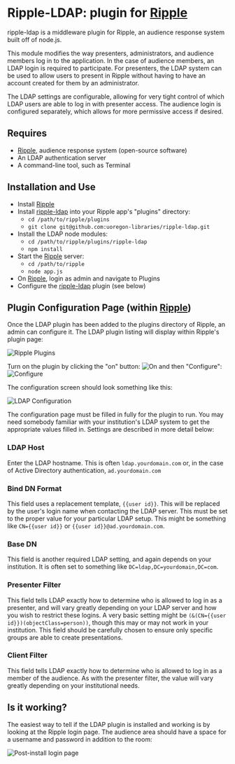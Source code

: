 Ripple-LDAP: plugin for [Ripple][0]
====================

ripple-ldap is a middleware plugin for Ripple, an audience response system built off of node.js.

This module modifies the way presenters, administrators, and audience members log in to the application.
In the case of audience members, an LDAP login is required to participate.  For presenters, the
LDAP system can be used to allow users to present in Ripple without having to have an account
created for them by an administrator.

The LDAP settings are configurable, allowing for very tight control of which LDAP users are able
to log in with presenter access.  The audience login is configured separately, which allows for
more permissive access if desired.

Requires
---------------------

- [Ripple][0], audience response system (open-source software)
- An LDAP authentication server
- A command-line tool, such as Terminal

Installation and Use
---------------------

- Install [Ripple][0]
- Install [ripple-ldap][1] into your Ripple app's "plugins" directory:
  - `cd /path/to/ripple/plugins`
  - `git clone git@github.com:uoregon-libraries/ripple-ldap.git`
- Install the LDAP node modules:
  - `cd /path/to/ripple/plugins/ripple-ldap`
  - `npm install`
- Start the [Ripple][0] server:
  - `cd /path/to/ripple`
  - `node app.js`
- On [Ripple][0], login as admin and navigate to Plugins
- Configure the [ripple-ldap][1] plugin (see below)

Plugin Configuration Page (within [Ripple][0])
---------------------

Once the LDAP plugin has been added to the plugins directory of Ripple, an admin can configure it.
The LDAP plugin listing will display within Ripple's plugin page:

![Ripple Plugins][plugins]

Turn on the plugin by clicking the "on" button: ![On][on-button] and then "Configure": ![Configure][configure-button]

The configuration screen should look something like this:

![LDAP Configuration][ldap-config]

The configuration page must be filled in fully for the plugin to run.  You may need somebody
familiar with your institution's LDAP system to get the appropriate values filled in.  Settings
are described in more detail below:

### LDAP Host

Enter the LDAP hostname.  This is often `ldap.yourdomain.com` or, in the case of Active Directory
authentication, `ad.yourdomain.com`

### Bind DN Format

This field uses a replacement template, `{{user id}}`.  This will be replaced by the user's login
name when contacting the LDAP server.  This must be set to the proper value for your particular
LDAP setup.  This might be something like `CN={{user id}}` or `{{user id}}@ad.yourdomain.com`.

### Base DN

This field is another required LDAP setting, and again depends on your institution.  It is often
set to something like `DC=ldap,DC=yourdomain,DC=com`.

### Presenter Filter

This field tells LDAP exactly how to determine who is allowed to log in as a presenter, and will
vary greatly depending on your LDAP server and how you wish to restrict these logins.  A very basic
setting might be `(&(CN={{user id}})(objectClass=person))`, though this may or may not work in your
institution.  This field should be carefully chosen to ensure only specific groups are able to
create presentations.

### Client Filter

This field tells LDAP exactly how to determine who is allowed to log in as a member of the audience.
As with the presenter filter, the value will vary greatly depending on your institutional needs.


Is it working?
--------------

The easiest way to tell if the LDAP plugin is installed and working is by looking at the Ripple
login page.  The audience area should have a space for a username and password in addition to the
room:

![Post-install login page][login-page]

[0]: https://github.com/uoregon-libraries/ripple  "Ripple on github"
[1]: https://github.com/uoregon-libraries/ripple-ldap "LDAP plugin on github"

[plugins]: https://github.com/uoregon-libraries/ripple-ldap/doc-images/plugin-listing.png "Plugins listing"
[on-button]: https://github.com/uoregon-libraries/ripple-ldap/doc-images/on-button.png "Plugin 'on' button"
[configure-button]: https://github.com/uoregon-libraries/ripple-ldap/doc-images/configure-button.png "Plugin 'configure' button"
[ldap-config]: https://github.com/uoregon-libraries/ripple-ldap/doc-images/ldap-configuration.png "LDAP Plugin configuration page"
[login-page]: https://github.com/uoregon-libraries/ripple-ldap/doc-images/post-install-login-page.png "Login page after LDAP install"
